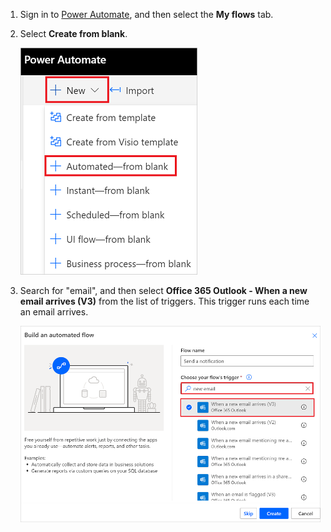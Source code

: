 1. Sign in to [Power Automate](https://flow.microsoft.com), and then select the **My flows** tab.
2. Select **Create from blank**.
   
    ![Blank flow](media/email-triggers/email-triggers-create-blank.png)
3. Search for "email", and then select **Office 365 Outlook - When a new email arrives (V3)** from the list of triggers. This trigger runs each time an email arrives.
   
    ![Search for email](media/email-triggers/email-triggers-1.png)

